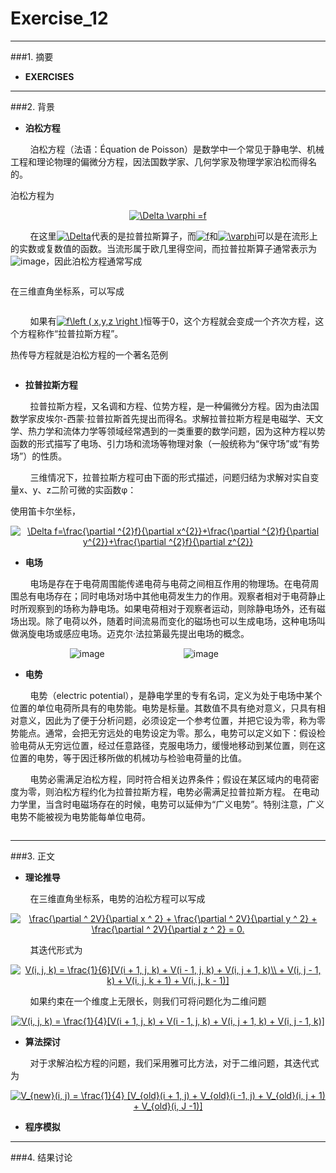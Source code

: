 # Exercise_12


---
###1. 摘要
* **EXERCISES**







---
###2. 背景

* **泊松方程**

&nbsp;&nbsp;&nbsp;&nbsp;&nbsp;&nbsp;&nbsp;&nbsp;泊松方程（法语：Équation de Poisson）是数学中一个常见于静电学、机械工程和理论物理的偏微分方程，因法国数学家、几何学家及物理学家泊松而得名的。

泊松方程为

<div align=center>
<a href="http://www.codecogs.com/eqnedit.php?latex=\Delta&space;\varphi&space;=f" target="_blank"><img src="http://latex.codecogs.com/gif.latex?\Delta&space;\varphi&space;=f" title="\Delta \varphi =f" /></a>
</div>

&nbsp;&nbsp;&nbsp;&nbsp;&nbsp;&nbsp;&nbsp;&nbsp;在这里<a href="http://www.codecogs.com/eqnedit.php?latex=\Delta" target="_blank"><img src="http://latex.codecogs.com/gif.latex?\Delta" title="\Delta" /></a>代表的是拉普拉斯算子，而<a href="http://www.codecogs.com/eqnedit.php?latex=f" target="_blank"><img src="http://latex.codecogs.com/gif.latex?f" title="f" /></a>和<a href="http://www.codecogs.com/eqnedit.php?latex=\varphi" target="_blank"><img src="http://latex.codecogs.com/gif.latex?\varphi" title="\varphi" /></a>可以是在流形上的实数或复数值的函数。当流形属于欧几里得空间，而拉普拉斯算子通常表示为![image](https://wikimedia.org/api/rest_v1/media/math/render/svg/4740f625d7c5f48b7ec29e679a9c13bd10bc5405)，因此泊松方程通常写成

<div align=center>
<img src="https://wikimedia.org/api/rest_v1/media/math/render/svg/e66b1762dad29817722df3c923e9e6ec29ba1b89" alt="" title="" />
</div>

在三维直角坐标系，可以写成

<div align=center>
<img src="https://wikimedia.org/api/rest_v1/media/math/render/svg/974dfffb801d29eb9df825bd52833b2034b27c99" alt="" title="" />
</div>

&nbsp;&nbsp;&nbsp;&nbsp;&nbsp;&nbsp;&nbsp;&nbsp;如果有<a href="http://www.codecogs.com/eqnedit.php?latex=f\left&space;(&space;x,y,z&space;\right&space;)" target="_blank"><img src="http://latex.codecogs.com/gif.latex?f\left&space;(&space;x,y,z&space;\right&space;)" title="f\left ( x,y,z \right )" /></a>恒等于0，这个方程就会变成一个齐次方程，这个方程称作“拉普拉斯方程”。

热传导方程就是泊松方程的一个著名范例

<div align=center>
<img src="https://github.com/ACGNnsj/compuational_physics_N2014301020001/blob/master/Exercise_12/Temp_Rod_homobc.svg.png?raw=true" alt="" title="" />
</div>

* **拉普拉斯方程**

&nbsp;&nbsp;&nbsp;&nbsp;&nbsp;&nbsp;&nbsp;&nbsp;拉普拉斯方程，又名调和方程、位势方程，是一种偏微分方程。因为由法国数学家皮埃尔-西蒙·拉普拉斯首先提出而得名。求解拉普拉斯方程是电磁学、天文学、热力学和流体力学等领域经常遇到的一类重要的数学问题，因为这种方程以势函数的形式描写了电场、引力场和流场等物理对象（一般统称为“保守场”或“有势场”）的性质。

&nbsp;&nbsp;&nbsp;&nbsp;&nbsp;&nbsp;&nbsp;&nbsp;三维情况下，拉普拉斯方程可由下面的形式描述，问题归结为求解对实自变量x、y、z二阶可微的实函数φ：

使用笛卡尔坐标，

<div align=center>
<a href="http://www.codecogs.com/eqnedit.php?latex=\Delta&space;f=\frac{\partial&space;^{2}f}{\partial&space;x^{2}}&plus;\frac{\partial&space;^{2}f}{\partial&space;y^{2}}&plus;\frac{\partial&space;^{2}f}{\partial&space;z^{2}}" target="_blank"><img src="http://latex.codecogs.com/gif.latex?\Delta&space;f=\frac{\partial&space;^{2}f}{\partial&space;x^{2}}&plus;\frac{\partial&space;^{2}f}{\partial&space;y^{2}}&plus;\frac{\partial&space;^{2}f}{\partial&space;z^{2}}" title="\Delta f=\frac{\partial ^{2}f}{\partial x^{2}}+\frac{\partial ^{2}f}{\partial y^{2}}+\frac{\partial ^{2}f}{\partial z^{2}}" /></a>
</div>

* **电场**

&nbsp;&nbsp;&nbsp;&nbsp;&nbsp;&nbsp;&nbsp;&nbsp;电场是存在于电荷周围能传递电荷与电荷之间相互作用的物理场。在电荷周围总有电场存在；同时电场对场中其他电荷发生力的作用。观察者相对于电荷静止时所观察到的场称为静电场。如果电荷相对于观察者运动，则除静电场外，还有磁场出现。除了电荷以外，随着时间流易而变化的磁场也可以生成电场，这种电场叫做涡旋电场或感应电场。迈克尔·法拉第最先提出电场的概念。

&nbsp;&nbsp;&nbsp;&nbsp;&nbsp;&nbsp;&nbsp;&nbsp;&nbsp;&nbsp;&nbsp;&nbsp;&nbsp;&nbsp;&nbsp;&nbsp;&nbsp;&nbsp;&nbsp;&nbsp;&nbsp;&nbsp;&nbsp;&nbsp;![image](https://github.com/ACGNnsj/compuational_physics_N2014301020001/blob/master/Exercise_12/img874.png?raw=true)&nbsp;&nbsp;&nbsp;&nbsp;&nbsp;&nbsp;&nbsp;&nbsp;&nbsp;&nbsp;&nbsp;&nbsp;&nbsp;&nbsp;&nbsp;&nbsp;&nbsp;&nbsp;&nbsp;&nbsp;&nbsp;&nbsp;&nbsp;&nbsp;&nbsp;&nbsp;&nbsp;&nbsp;&nbsp;&nbsp;&nbsp;&nbsp;![image](https://github.com/ACGNnsj/compuational_physics_N2014301020001/blob/master/Exercise_12/250px-VFPt_metal_ball_grounded.svg.png?raw=true)

* **电势**

&nbsp;&nbsp;&nbsp;&nbsp;&nbsp;&nbsp;&nbsp;&nbsp;电势（electric potential），是静电学里的专有名词，定义为处于电场中某个位置的单位电荷所具有的电势能。电势是标量。其数值不具有绝对意义，只具有相对意义，因此为了便于分析问题，必须设定一个参考位置，并把它设为零，称为零势能点。通常，会把无穷远处的电势设定为零。那么，电势可以定义如下：假设检验电荷从无穷远位置，经过任意路径，克服电场力，缓慢地移动到某位置，则在这位置的电势，等于因迁移所做的机械功与检验电荷量的比值。

&nbsp;&nbsp;&nbsp;&nbsp;&nbsp;&nbsp;&nbsp;&nbsp;电势必需满足泊松方程，同时符合相关边界条件；假设在某区域内的电荷密度为零，则泊松方程约化为拉普拉斯方程，电势必需满足拉普拉斯方程。
在电动力学里，当含时电磁场存在的时候，电势可以延伸为“广义电势”。特别注意，广义电势不能被视为电势能每单位电荷。

<div align=center>
<img src="https://github.com/ACGNnsj/compuational_physics_N2014301020001/blob/master/Exercise_12/electricField.png?raw=true" alt="" title="" />
</div>

<div align=center>
<img src="https://github.com/ACGNnsj/compuational_physics_N2014301020001/blob/master/Exercise_12/Fig5Blog2.jpg?raw=true" alt="" title="" />
</div>

---
###3. 正文

* **理论推导**

&nbsp;&nbsp;&nbsp;&nbsp;&nbsp;&nbsp;&nbsp;&nbsp;在三维直角坐标系，电势的泊松方程可以写成

<div align=center>
<a href="http://www.codecogs.com/eqnedit.php?latex=\frac{\partial&space;^&space;2V}{\partial&space;x&space;^&space;2}&space;&plus;&space;\frac{\partial&space;^&space;2V}{\partial&space;y&space;^&space;2}&space;&plus;&space;\frac{\partial&space;^&space;2V}{\partial&space;z&space;^&space;2}&space;=&space;0." target="_blank"><img src="http://latex.codecogs.com/gif.latex?\frac{\partial&space;^&space;2V}{\partial&space;x&space;^&space;2}&space;&plus;&space;\frac{\partial&space;^&space;2V}{\partial&space;y&space;^&space;2}&space;&plus;&space;\frac{\partial&space;^&space;2V}{\partial&space;z&space;^&space;2}&space;=&space;0." title="\frac{\partial ^ 2V}{\partial x ^ 2} + \frac{\partial ^ 2V}{\partial y ^ 2} + \frac{\partial ^ 2V}{\partial z ^ 2} = 0." /></a>
</div>

&nbsp;&nbsp;&nbsp;&nbsp;&nbsp;&nbsp;&nbsp;&nbsp;其迭代形式为

<div align=center>
<a href="http://www.codecogs.com/eqnedit.php?latex=V(i,&space;j,&space;k)&space;=&space;\frac{1}{6}[V(i&space;&plus;&space;1,&space;j,&space;k)&space;&plus;&space;V(i&space;-&space;1,&space;j,&space;k)&space;&plus;&space;V(i,&space;j&space;&plus;&space;1,&space;k)\\&space;&plus;&space;V(i,&space;j&space;-&space;1,&space;k)&space;&plus;&space;V(i,&space;j,&space;k&space;&plus;&space;1)&space;&plus;&space;V(i,&space;j,&space;k&space;-&space;1)]" target="_blank"><img src="http://latex.codecogs.com/gif.latex?V(i,&space;j,&space;k)&space;=&space;\frac{1}{6}[V(i&space;&plus;&space;1,&space;j,&space;k)&space;&plus;&space;V(i&space;-&space;1,&space;j,&space;k)&space;&plus;&space;V(i,&space;j&space;&plus;&space;1,&space;k)\\&space;&plus;&space;V(i,&space;j&space;-&space;1,&space;k)&space;&plus;&space;V(i,&space;j,&space;k&space;&plus;&space;1)&space;&plus;&space;V(i,&space;j,&space;k&space;-&space;1)]" title="V(i, j, k) = \frac{1}{6}[V(i + 1, j, k) + V(i - 1, j, k) + V(i, j + 1, k)\\ + V(i, j - 1, k) + V(i, j, k + 1) + V(i, j, k - 1)]" /></a>
</div>

&nbsp;&nbsp;&nbsp;&nbsp;&nbsp;&nbsp;&nbsp;&nbsp;如果约束在一个维度上无限长，则我们可将问题化为二维问题

<div align=center>
<a href="http://www.codecogs.com/eqnedit.php?latex=V(i,&space;j,&space;k)&space;=&space;\frac{1}{4}[V(i&space;&plus;&space;1,&space;j,&space;k)&space;&plus;&space;V(i&space;-&space;1,&space;j,&space;k)&space;&plus;&space;V(i,&space;j&space;&plus;&space;1,&space;k)&space;&plus;&space;V(i,&space;j&space;-&space;1,&space;k)]" target="_blank"><img src="http://latex.codecogs.com/gif.latex?V(i,&space;j,&space;k)&space;=&space;\frac{1}{4}[V(i&space;&plus;&space;1,&space;j,&space;k)&space;&plus;&space;V(i&space;-&space;1,&space;j,&space;k)&space;&plus;&space;V(i,&space;j&space;&plus;&space;1,&space;k)&space;&plus;&space;V(i,&space;j&space;-&space;1,&space;k)]" title="V(i, j, k) = \frac{1}{4}[V(i + 1, j, k) + V(i - 1, j, k) + V(i, j + 1, k) + V(i, j - 1, k)]" /></a>
</div>

* **算法探讨**

&nbsp;&nbsp;&nbsp;&nbsp;&nbsp;&nbsp;&nbsp;&nbsp;对于求解泊松方程的问题，我们采用雅可比方法，对于二维问题，其迭代式为

<div align=center>
<a href="http://www.codecogs.com/eqnedit.php?latex=V_{new}(i,&space;j)&space;=&space;\frac{1}{4}&space;[V_{old}(i&space;&plus;&space;1,&space;j)&space;&plus;&space;V_{old}(i&space;-1,&space;j)&space;&plus;&space;V_{old}(i,&space;j&space;&plus;&space;1)&space;&plus;&space;V_{old}(i,&space;J&space;-1)]" target="_blank"><img src="http://latex.codecogs.com/gif.latex?V_{new}(i,&space;j)&space;=&space;\frac{1}{4}&space;[V_{old}(i&space;&plus;&space;1,&space;j)&space;&plus;&space;V_{old}(i&space;-1,&space;j)&space;&plus;&space;V_{old}(i,&space;j&space;&plus;&space;1)&space;&plus;&space;V_{old}(i,&space;J&space;-1)]" title="V_{new}(i, j) = \frac{1}{4} [V_{old}(i + 1, j) + V_{old}(i -1, j) + V_{old}(i, j + 1) + V_{old}(i, J -1)]" /></a>
</div>

* **程序模拟**







---
###4. 结果讨论

